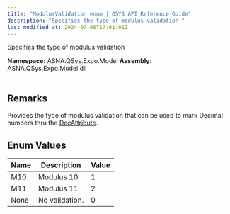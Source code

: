 ```yaml
---
title: "ModulusValidation enum | QSYS API Reference Guide"
description: "Specifies the type of modulus validation "
last_modified_at: 2024-07-09T17:01:01Z
---
```


Specifies the type of modulus validation

**Namespace:** ASNA.QSys.Expo.Model
**Assembly:** ASNA.QSys.Expo.Model.dll
<br>
<br>

## Remarks

Provides the type of modulus validation that can be used to mark  Decimal numbers thru the [DecAttribute](/reference/expo/qsys-expo-model/dec-attribute.html).


## Enum Values

| Name | Description | Value
| --- | --- | --- 
| M10 | Modulus 10 | 1 |
| M11 | Modulus 11 | 2 |
| None | No validation. | 0 |
